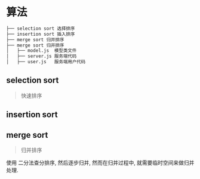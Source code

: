 # 算法

```bash
├── selection sort 选择排序
├── insertion sort 插入排序
├── merge sort 归并排序
├── merge sort 归并排序
│   ├── model.js  模型类文件
│   ├── server.js 服务端代码
│   ├── user.js   服务端用户代码
```

## selection sort

> 快速排序

## insertion sort

## merge sort

> 归并排序

使用 二分法查分排序, 然后逐步归并, 然而在归并过程中, 就需要临时空间来做归并处理.
